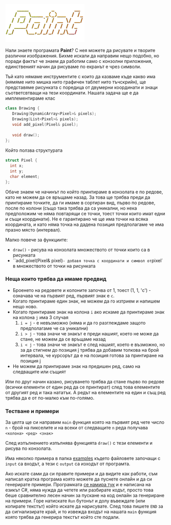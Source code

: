 ![Paint](./paint.png)

Нали знаете програмата __Paint__?
С нея можете да рисувате и творите различни изображения. Бихме искали да направим нещо подобно, но поради фактът че знаем да работим само с конзолни приложения, единственият начин да рисуваме по екранът е чрез символи.

Тъй като нямаме инструментите с които да казваме къде какво има (нямяме нито мишка нито графичен таблет нито тъчскрийн), ще представяме рисунката с поредица от двумерни координати и знаци съответсвтващи на тези координати.
Нашата задача ще е да имплементираме клас
```c++
class Drawing {
   Drawing(DynamicArray<Pixel>& pixels);
   Drawing(List<Pixel>& pixels); 
   void add_pixel(Pixel& pixel);

   void draw();
};
```
Който ползва структурата
```c++
struct Pixel {
  int x;
  int y;
  char element;
};
```

Обаче знаем че начинът по който принтираме в конзолата е по редове, като не можем да се връщаме назад. За това ще трябва преди да принтираме точките, да ги имаме в сортиран вид, първо по редове, после по колони (също така трябва да са уникални, но нека предположим че няма повтарящи се точки, тоест точки които имат едни и същи координати). Не е гарантирано че ще има точки на всяка координата, и като няма точка на дадена позиция предполагаме че има празно място (интервал).

Малко повече за функциите:
- `draw()` - рисува на конзолата множеството от точки които са в рисунката
- ``add_pixel(Pixel& pixel)` - добавя точка с координати и символ от `pixel` в множеството от точки на рисунката

### Неща които трябва да имаме предвид
- Броенето на редовете и колоните започва от 1, тоест (1, 1, 'c') - означава че на първият ред, първият знак е `c`.
- Когато принтираме един знак, не можем да го изтрием и напишем нещо ново.
- Когато принтираме знак на колона `i` ако искаме да принтираме знак на колона `j` има 3 случая
  1. `i = j` - е невъзможно (няма и да го разглеждаме защото предполагаме че са уникални)
  2. `i > j` - това значи че знакът е преди нашият, което не може да стане, не можем да се връщаме назад
  3. `i < j` - това значи че знакът е след нашият, което е възможно, но за да стигнем до позиция j трябва да добавим толкова на брой интервала, че курсорът да е на позиция готова за принтиране на позиция j
- Не можем да принтираме знак на предишен ред, само на следващите или същият

Или по друг начин казано, рисуването трябва да стане първо по редове (всички елементи от един ред да се принтират) след това елементите от другият ред и така нататък.
А редът на елементите на един и същ ред трябва да е от по-малко към по-голямо.

### Тестване и примери
За целта ще си направим `main` функция която на първият ред чете число `n` - брой на пикселите и на всеки от следващите `n` реда получава `<колона> <ред> <знак>`

След изпълнението изпълнява функцията `draw()` с тези елементи и рисува по конзолата.

Има няколко примера в папка [examples](./examples/) където файловете започащи с `input` са входът, а тези с `output` са изходът от програмта.

Ако искате сами да си правите примери и да видите как работи, съм написал кратка програма която можете да пуснете онлайн и да си генерирате примери.
Програмката [се намира тук](https://dotnetfiddle.net/Q6iF9u) и е написана на езикът C#, няма нужда да четете или разбирате кодът, просто това беше сравнително лесен начин за пускане на код онлайн за генериране на примери.
Горе натискате `Run` бутонът и долу въвеждате (или копирате текстът) който искате да нарисувате. След това пишете `END` за да сигнализирате край, и то извежда входът на нашата `main` функция която трябва да генерира текстът който сте подали.
